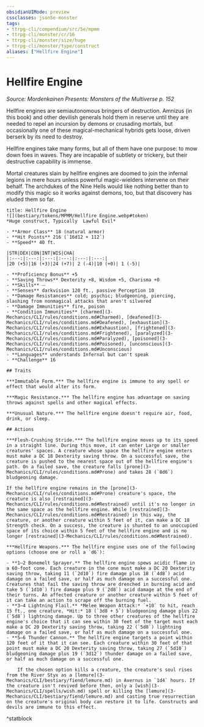```yaml
---
obsidianUIMode: preview
cssclasses: json5e-monster
tags:
- ttrpg-cli/compendium/src/5e/mpmm
- ttrpg-cli/monster/cr/16
- ttrpg-cli/monster/size/huge
- ttrpg-cli/monster/type/construct
aliases: ["Hellfire Engine"]
---
```

# Hellfire Engine
*Source: Mordenkainen Presents: Monsters of the Multiverse p. 152*  

Hellfire engines are semiautonomous bringers of destruction. Amnizus (in this book) and other devilish generals hold them in reserve until they are needed to repel an incursion by demons or crusading mortals, but occasionally one of these magical-mechanical hybrids gets loose, driven berserk by its need to destroy.

Hellfire engines take many forms, but all of them have one purpose: to mow down foes in waves. They are incapable of subtlety or trickery, but their destructive capability is immense.

Mortal creatures slain by hellfire engines are doomed to join the infernal legions in mere hours unless powerful magic-wielders intervene on their behalf. The archdukes of the Nine Hells would like nothing better than to modify this magic so it works against demons, too, but that discovery has eluded them so far.

```ad-statblock
title: Hellfire Engine
![](bestiary/tokens/MPMM/Hellfire Engine.webp#token)
*Huge construct, Typically  Lawful Evil*

- **Armor Class** 18 (natural armor)
- **Hit Points** 216 (`16d12 + 112`)
- **Speed** 40 ft.

|STR|DEX|CON|INT|WIS|CHA|
|:---:|:---:|:---:|:---:|:---:|:---:|
|20 (+5)|16 (+3)|24 (+7)| 2 (-4)|10 (+0)| 1 (-5)|

- **Proficiency Bonus** +5
- **Saving Throws** Dexterity +8, Wisdom +5, Charisma +0
- **Skills** ⏤
- **Senses** darkvision 120 ft., passive Perception 10
- **Damage Resistances** cold; psychic; bludgeoning, piercing, slashing from nonmagical attacks that aren't silvered
- **Damage Immunities** fire, poison
- **Condition Immunities** [charmed](3-Mechanics/CLI/rules/conditions.md#Charmed), [deafened](3-Mechanics/CLI/rules/conditions.md#Deafened), [exhaustion](3-Mechanics/CLI/rules/conditions.md#Exhaustion), [frightened](3-Mechanics/CLI/rules/conditions.md#Frightened), [paralyzed](3-Mechanics/CLI/rules/conditions.md#Paralyzed), [poisoned](3-Mechanics/CLI/rules/conditions.md#Poisoned), [unconscious](3-Mechanics/CLI/rules/conditions.md#Unconscious)
- **Languages** understands Infernal but can't speak
- **Challenge** 16

## Traits

***Immutable Form.*** The hellfire engine is immune to any spell or effect that would alter its form.

***Magic Resistance.*** The hellfire engine has advantage on saving throws against spells and other magical effects.

***Unusual Nature.*** The hellfire engine doesn't require air, food, drink, or sleep.

## Actions

***Flesh-Crushing Stride.*** The hellfire engine moves up to its speed in a straight line. During this move, it can enter Large or smaller creatures' spaces. A creature whose space the hellfire engine enters must make a DC 18 Dexterity saving throw. On a successful save, the creature is pushed to the nearest space out of the hellfire engine's path. On a failed save, the creature falls [prone](3-Mechanics/CLI/rules/conditions.md#Prone) and takes 28 (`8d6`) bludgeoning damage.

If the hellfire engine remains in the [prone](3-Mechanics/CLI/rules/conditions.md#Prone) creature's space, the creature is also [restrained](3-Mechanics/CLI/rules/conditions.md#Restrained) until it's no longer in the same space as the hellfire engine. While [restrained](3-Mechanics/CLI/rules/conditions.md#Restrained) in this way, the creature, or another creature within 5 feet of it, can make a DC 18 Strength check. On a success, the creature is shunted to an unoccupied space of its choice within 5 feet of the hellfire engine and is no longer [restrained](3-Mechanics/CLI/rules/conditions.md#Restrained).

***Hellfire Weapons.*** The hellfire engine uses one of the following options (choose one or roll a `d6`):

- **1–2 Bonemelt Sprayer.** The hellfire engine spews acidic flame in a 60-foot cone. Each creature in the cone must make a DC 20 Dexterity saving throw, taking 11 (`2d10`) fire damage plus 18 (`4d8`) acid damage on a failed save, or half as much damage on a successful one. Creatures that fail the saving throw are drenched in burning acid and take 5 (`1d10`) fire damage plus 9 (`2d8`) acid damage at the end of their turns. An affected creature or another creature within 5 feet of it can take an action to scrape off the burning fuel.  
- **3–4 Lightning Flail.** *Melee Weapon Attack:* `+10` to hit, reach 15 ft., one creature. *Hit:* 18 (`3d8 + 5`) bludgeoning damage plus 22 (`5d8`) lightning damage. Up to three other creatures of the hellfire engine's choice that it can see within 30 feet of the target must each make a DC 20 Dexterity saving throw, taking 22 (`5d8`) lightning damage on a failed save, or half as much damage on a successful one.  
- **5–6 Thunder Cannon.** The hellfire engine targets a point within 120 feet of it that it can see. Each creature within 30 feet of that point must make a DC 20 Dexterity saving throw, taking 27 (`5d10`) bludgeoning damage plus 19 (`3d12`) thunder damage on a failed save, or half as much damage on a successful one.  

    If the chosen option kills a creature, the creature's soul rises from the River Styx as a [lemure](3-Mechanics/CLI/bestiary/fiend/lemure.md) in Avernus in `1d4` hours. If the creature isn't revived before then, only a [wish](3-Mechanics/CLI/spells/wish.md) spell or killing the [lemure](3-Mechanics/CLI/bestiary/fiend/lemure.md) and casting true resurrection on the creature's original body can restore it to life. Constructs and devils are immune to this effect.  
```
^statblock